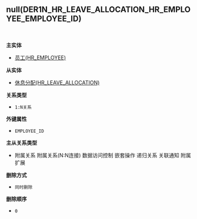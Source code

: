 ## null(DER1N_HR_LEAVE_ALLOCATION_HR_EMPLOYEE_EMPLOYEE_ID) <!-- {docsify-ignore-all} -->



<br>
<p class="panel-title"><b>主实体</b></p>

* [员工(HR_EMPLOYEE)](module/hr/hr_employee)

<p class="panel-title"><b>从实体</b></p>

* [休息分配(HR_LEAVE_ALLOCATION)](module/hr/hr_leave_allocation)

<p class="panel-title"><b>关系类型</b></p>

* `1:N关系`

<p class="panel-title"><b>外键属性</b></p>

* `EMPLOYEE_ID`

<p class="panel-title"><b>主从关系类型</b></p>

* <i class="fa fa-square"/></i> 附属关系 <i class="fa fa-square"/></i> 附属关系(N:N连接) <i class="fa fa-square"/></i> 数据访问控制 <i class="fa fa-square"/></i> 嵌套操作 <i class="fa fa-square"/></i> 递归关系 <i class="fa fa-square"/></i> 关联通知 <i class="fa fa-square"/></i> 附属扩展

<p class="panel-title"><b>删除方式</b></p>

* `同时删除`

<p class="panel-title"><b>删除顺序</b></p>

* `0`
